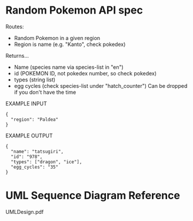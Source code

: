 # Random Pokemon API spec 

Routes:
- Random Pokemon in a given region
- Region is name (e.g. "Kanto", check pokedex)

Returns...
- Name (species name via species-list in "en")
- id (POKEMON ID, not pokedex number, so check pokedex)
- types (string list)
- egg cycles (check species-list under "hatch_counter") Can be dropped if you don't have the time

EXAMPLE INPUT
```
{
  "region": "Paldea"
}
```

EXAMPLE OUTPUT
```
{
  "name": "tatsugiri",
  "id": "978",
  "types": ["dragon", "ice"],
  "egg_cycles": "35"
}
```

# UML Sequence Diagram Reference
UMLDesign.pdf
